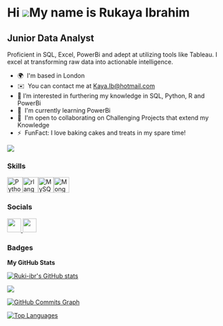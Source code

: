 
<!---
Ruki-ibr/Ruki-ibr is a ✨ special ✨ repository because its `README.md` (this file) appears on your GitHub profile.
You can click the Preview link to take a look at your changes.
--->
Hi ![](https://user-images.githubusercontent.com/18350557/176309783-0785949b-9127-417c-8b55-ab5a4333674e.gif)My name is Rukaya Ibrahim
======================================================================================================================================

Junior Data Analyst
-------------------

Proficient in SQL, Excel, PowerBi and adept at utilizing tools like Tableau. I excel at transforming raw data into actionable intelligence.

* 🌍  I'm based in London
* ✉️  You can contact me at [Kaya.Ib@hotmail.com](mailto:Kaya.Ib@hotmail.com)
* 👀  I’m interested in furthering my knowledge in SQL, Python, R and PowerBi
* 🧠  I'm currently learning PowerBi
* 🤝  I'm open to collaborating on Challenging Projects that extend my Knowledge
* ⚡  FunFact: I love baking cakes and treats in my spare time!

<a href="https://www.github.com/Ruki-ibr" target="_blank" rel="noreferrer"><img
src="https://img.shields.io/github/followers/Ruki-ibr?logo=github&style=for-the-badge&color=ec4899&labelColor=000000" /></a>

### Skills


<p align="left">
<a href="https://www.python.org/" target="_blank" rel="noreferrer"><img src="https://raw.githubusercontent.com/danielcranney/readme-generator/main/public/icons/skills/python-colored.svg" width="36" height="36" alt="Python" /></a><a href="https://www.r-project.org/" target="_blank" rel="noreferrer"><img src="https://raw.githubusercontent.com/danielcranney/readme-generator/main/public/icons/skills/rlang-colored.svg" width="36" height="36" alt="rlang" /></a><a href="https://www.mysql.com/" target="_blank" rel="noreferrer"><img src="https://raw.githubusercontent.com/danielcranney/readme-generator/main/public/icons/skills/mysql-colored.svg" width="36" height="36" alt="MySQL" /></a><a href="https://www.mongodb.com/" target="_blank" rel="noreferrer"><img src="https://raw.githubusercontent.com/danielcranney/readme-generator/main/public/icons/skills/mongodb-colored.svg" width="36" height="36" alt="MongoDB" /></a>
</p>


### Socials

<p align="left"> <a href="https://www.github.com/Ruki-ibr" target="_blank" rel="noreferrer"> <picture> <source media="(prefers-color-scheme: dark)" srcset="https://raw.githubusercontent.com/danielcranney/readme-generator/main/public/icons/socials/github-dark.svg" /> <source media="(prefers-color-scheme: light)" srcset="https://raw.githubusercontent.com/danielcranney/readme-generator/main/public/icons/socials/github.svg" /> <img src="https://raw.githubusercontent.com/danielcranney/readme-generator/main/public/icons/socials/github.svg" width="32" height="32" /> </picture> </a> <a href="https://www.linkedin.com/in/ruki-ibrahim" target="_blank" rel="noreferrer"> <picture> <source media="(prefers-color-scheme: dark)" srcset="https://raw.githubusercontent.com/danielcranney/readme-generator/main/public/icons/socials/linkedin-dark.svg" /> <source media="(prefers-color-scheme: light)" srcset="https://raw.githubusercontent.com/danielcranney/readme-generator/main/public/icons/socials/linkedin.svg" /> <img src="https://raw.githubusercontent.com/danielcranney/readme-generator/main/public/icons/socials/linkedin.svg" width="32" height="32" /> </picture> </a></p>

### Badges

<b>My GitHub Stats</b>

<a href="http://www.github.com/Ruki-ibr"><img src="https://github-readme-stats.vercel.app/api?username=Ruki-ibr&show_icons=true&hide=&count_private=true&title_color=0891b2&text_color=ec4899&icon_color=ec4899&bg_color=000000&hide_border=true&show_icons=true" alt="Ruki-ibr's GitHub stats" /></a>

<a href="http://www.github.com/Ruki-ibr"><img src="https://github-readme-streak-stats.herokuapp.com/?user=Ruki-ibr&stroke=ec4899&background=000000&ring=0891b2&fire=0891b2&currStreakNum=ec4899&currStreakLabel=0891b2&sideNums=ec4899&sideLabels=ec4899&dates=ec4899&hide_border=true" /></a>

<a href="http://www.github.com/Ruki-ibr"><img src="https://github-readme-activity-graph.cyclic.app/graph?username=Ruki-ibr&bg_color=000000&color=ec4899&line=ec4899&point=ec4899&area_color=000000&area=true&hide_border=true&custom_title=GitHub%20Commits%20Graph" alt="GitHub Commits Graph" /></a>

<a href="https://github.com/Ruki-ibr" align="left"><img src="https://github-readme-stats.vercel.app/api/top-langs/?username=Ruki-ibr&langs_count=10&title_color=0891b2&text_color=ec4899&icon_color=ec4899&bg_color=000000&hide_border=true&locale=en&custom_title=Top%20%Languages" alt="Top Languages" /></a>
